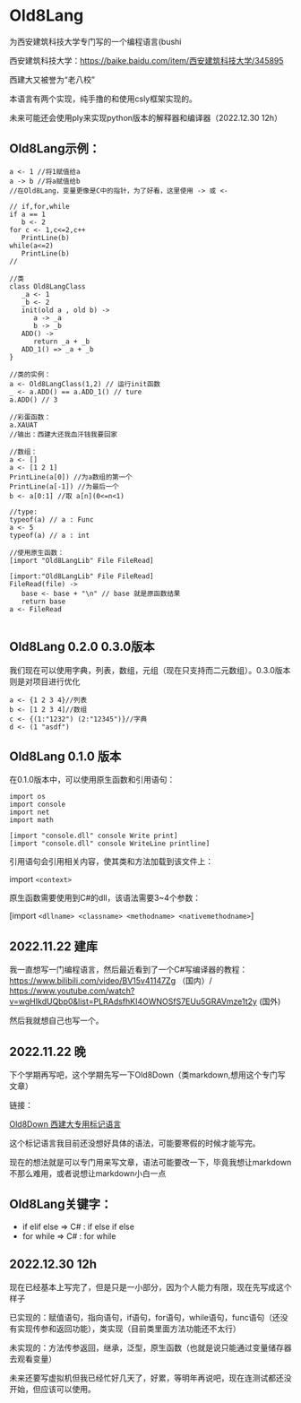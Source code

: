 # Old8Lang

为西安建筑科技大学专门写的一个编程语言(bushi

西安建筑科技大学：https://baike.baidu.com/item/西安建筑科技大学/345895

西建大又被誉为“老八校”

本语言有两个实现，纯手撸的和使用csly框架实现的。

未来可能还会使用ply来实现python版本的解释器和编译器（2022.12.30 12h）

## Old8Lang示例：

```
a <- 1 //将1赋值给a
a -> b //将a赋值给b
//在Old8Lang，变量更像是C中的指针，为了好看，这里使用 -> 或 <-

// if,for,while
if a == 1
   b <- 2 
for c <- 1,c<=2,c++
   PrintLine(b)
while(a<=2)
   PrintLine(b)
//

//类
class Old8LangClass
   _a <- 1
   _b <- 2
   init(old a , old b) ->
      a -> _a 
      b -> _b 
   ADD() ->
      return _a + _b
   ADD_1() => _a + _b
}  

//类的实例：
a <- Old8LangClass(1,2) // 运行init函数          
_ <- a.ADD() == a.ADD_1() // ture
a.ADD() // 3 

//彩蛋函数：
a.XAUAT
//输出：西建大还我血汗钱我要回家

//数组：
a <- []
a <- [1 2 1]
PrintLine(a[0]) //为a数组的第一个
PrintLine(a[-1]) //为最后一个
b <- a[0:1] //取 a[n](0<=n<1)

//type:
typeof(a) // a : Func
a <- 5
typeof(a) // a : int

//使用原生函数：
[import "Old8LangLib" File FileRead]

[import:"Old8LangLib" File FileRead]
FileRead(file) ->
   base <- base + "\n" // base 就是原函数结果
   return base
a <- FileRead
  
```

## Old8Lang 0.2.0 0.3.0版本

我们现在可以使用字典，列表，数组，元组（现在只支持而二元数组）。0.3.0版本则是对项目进行优化

```
a <- {1 2 3 4}//列表
b <- [1 2 3 4]//数组
c <- {(1:"1232") (2:"12345")}//字典
d <- (1 "asdf")
```

## Old8Lang 0.1.0 版本

在0.1.0版本中，可以使用原生函数和引用语句：

```
import os
import console
import net
import math

[import "console.dll" console Write print]
[import "console.dll" console WriteLine printline]
```

引用语句会引用相关内容，使其类和方法加载到该文件上：

import `<context>`

原生函数需要使用到C#的dll，该语法需要3~4个参数：

[import `<dllname> <classname> <methodname> <nativemethodname>`]

## 2022.11.22 建库

我一直想写一门编程语言，然后最近看到了一个C#写编译器的教程：https://www.bilibili.com/video/BV15v41147Zg （国内）/ https://www.youtube.com/watch?v=wgHIkdUQbp0&list=PLRAdsfhKI4OWNOSfS7EUu5GRAVmze1t2y (国外)

然后我就想自己也写一个。

## 2022.11.22 晚

下个学期再写吧，这个学期先写一下Old8Down（类markdown,想用这个专门写文章）

链接：

[Old8Down 西建大专用标记语言](https://gitee.com/luckyfishisdashen/Old8Down)

这个标记语言我目前还没想好具体的语法，可能要寒假的时候才能写完。

现在的想法就是可以专门用来写文章，语法可能要改一下，毕竟我想让markdown不那么难用，或者说想让markdown小白一点

## Old8Lang关键字：

- if elif else => C# : if else if else
- for while => C# : for while

## 2022.12.30 12h

现在已经基本上写完了，但是只是一小部分，因为个人能力有限，现在先写成这个样子

已实现的：赋值语句，指向语句，if语句，for语句，while语句，func语句（还没有实现传参和返回功能），类实现（目前类里面方法功能还不太行）

未实现的：方法传参返回，继承，泛型，原生函数（也就是说只能通过变量储存器去观看变量）

未来还要写虚拟机但我已经忙好几天了，好累，等明年再说吧，现在连测试都还没开始，但应该可以使用。
